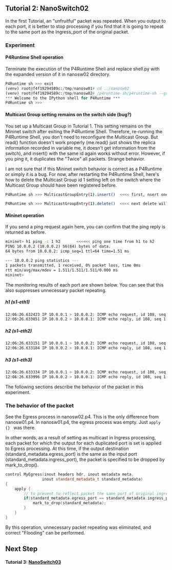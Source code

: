 ## Tutorial 2: NanoSwitch02

In the first Tutorial, an "unfruitful" packet was repeated. When you output to each port, it is better to stop processing if you find that it is going to repeat to the same port as the Ingress_port of the original packet.

### Experiment

#### P4Runtime Shell operation

Terminate the execution of the P4Runtime Shell and replace shell.py with the expanded version of it in nanosw02 directory. 
```python
P4Runtime sh >>> exit
(venv) root@f4f19294589c:/tmp/nanosw01# cd ../nanosw02
(venv) root@f4f19294589c:/tmp/nanosw02# /p4runtime-sh/p4runtime-sh --grpc-addr 192.168.XX.XX:50001 --device-id 1 --election-id 0,1 --config p4info.txt,nanosw02.json
*** Welcome to the IPython shell for P4Runtime ***
P4Runtime sh >>>
```

#### Multicast Group setting remains on the switch side (bug?)

You set up a Multicast Group in Tutorial 1. This setting remains on the Mininet switch after exiting the P4Runtime Shell. Therefore, re-running the P4Runtime Shell, you don't need to reconfigure the Multicast Group. But read() function doesn't work properly (me.read() just shows the replica information recorded in variable me, it doesn't get information from the switch), and insert() with the same id again works without error. However, if you ping it, it duplicates the "Twice" all packets. Strange behavior.

I am not sure that if this Mininet switch behavior is correct as a P4Runtime or simply it is a bug. For now, after restarting the P4Runtime Shell, here's how to delete the Multicast Group id 1 setting left on the switch where the Multicast Group should have been registered before.

```bash
P4Runtime sh >>> MulticastGroupEntry(1).insert()  <<<< first, nsert one

P4Runtime sh >>> MulticastGroupEntry(1).delete()  <<<< next delete will always effective
```

#### Mininet operation

If you send a ping request again here, you can confirm that the ping reply is returned as before.
```bash
mininet> h1 ping -c 1 h2       <<<<<< ping one time from h1 to h2
PING 10.0.0.2 (10.0.0.2) 56(84) bytes of data.
64 bytes from 10.0.0.2: icmp_seq=1 ttl=64 time=1.51 ms

--- 10.0.0.2 ping statistics ---
1 packets transmitted, 1 received, 0% packet loss, time 0ms
rtt min/avg/max/mdev = 1.511/1.511/1.511/0.000 ms
mininet> 

```

The monitoring results of each port are shown below. You can see that this also suppresses unnecessary packet repeating.

#####  h1 (s1-eth1)

```bash
12:06:26.632423 IP 10.0.0.1 > 10.0.0.2: ICMP echo request, id 108, seq 1, length 64
12:06:26.633851 IP 10.0.0.2 > 10.0.0.1: ICMP echo reply, id 108, seq 1, length 64
```

##### h2 (s1-eth2)

```bash
12:06:26.633151 IP 10.0.0.1 > 10.0.0.2: ICMP echo request, id 108, seq 1, length 64
12:06:26.633184 IP 10.0.0.2 > 10.0.0.1: ICMP echo reply, id 108, seq 1, length 64
```

##### h3 (s1-eth3)

```bash
12:06:26.633334 IP 10.0.0.1 > 10.0.0.2: ICMP echo request, id 108, seq 1, length 64
12:06:26.633996 IP 10.0.0.2 > 10.0.0.1: ICMP echo reply, id 108, seq 1, length 64
```

The following sections describe the behavior of the packet in this experiment.

### The behavior of the packet

See the Egress process in nanosw02.p4. This is the only difference from nanosw01.p4. In nanosw01.p4, the egress process was empty. Just ```apply {} ``` was there.

In other words, as a result of setting as multicast in Ingress processing, each packet for which the output for each duplicated port is set is applied to Egress processing. At this time, if the output destination (standard_metadata.egress_port) is the same as the input port (standard_metadata.ingress_port), the packet is specified to be dropped by mark_to_drop().

```C++
control MyEgress(inout headers hdr, inout metadata meta,
                inout standard_metadata_t standard_metadata)
{
    apply {
        // to prevent to reflect packet the same port of original ingress, just drop it
        if(standard_metadata.egress_port == standard_metadata.ingress_port) {
            mark_to_drop(standard_metadata);
        }
    }
}

```

By this operation, unnecessary packet repeating was eliminated, and correct "Flooding" can be performed.



## Next Step

#### Tutorial 3: [NanoSwitch03](t3_nanosw03.md)

